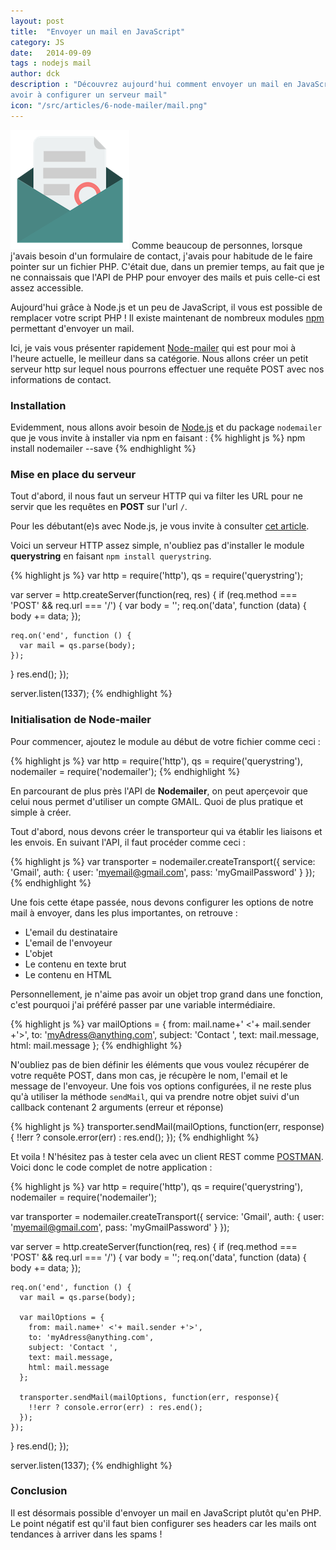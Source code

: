 ```yaml
---
layout: post
title:  "Envoyer un mail en JavaScript"
category: JS
date:   2014-09-09
tags : nodejs mail
author: dck
description : "Découvrez aujourd'hui comment envoyer un mail en JavaScript sans
avoir à configurer un serveur mail"
icon: "/src/articles/6-node-mailer/mail.png"
---
```


<img src="/src/articles/6-node-mailer/mail.png" class="pull-left" alt="Mail" />
Comme beaucoup de personnes, lorsque j'avais besoin d'un formulaire de contact, j'avais pour habitude de le faire pointer sur un fichier PHP.
C'était due, dans un premier temps, au fait que je ne connaissais que l'API de PHP pour envoyer des mails et puis celle-ci est assez accessible.

Aujourd'hui grâce à Node.js et un peu de JavaScript, il vous est possible de remplacer votre script PHP !
 Il existe maintenant de nombreux modules [npm](http://www.npmjs.org) permettant d'envoyer un mail.

Ici, je vais vous présenter rapidement [Node-mailer](http://nodemailer.com/) qui est pour moi à l'heure actuelle, le meilleur dans sa catégorie.
Nous allons créer un petit serveur http sur lequel nous pourrons effectuer une requête POST avec nos informations de contact.


### Installation
Evidemment, nous allons avoir besoin de [Node.js](http://nodejs.org) et du package `nodemailer` que je vous invite à installer via npm en faisant :
{% highlight js %}
npm install nodemailer --save
{% endhighlight %}

### Mise en place du serveur
Tout d'abord, il nous faut un serveur HTTP qui va filter les URL pour ne servir que les requêtes en **POST** sur l'url `/`.

<div class="bs-callout bs-callout-info">
  Pour les débutant(e)s avec Node.js, je vous invite à consulter
  <a href="http://www.lilleweb.fr/js/2014/09/03/creer-un-serveur-http-avec-nodejs">cet article</a>.
</div>

Voici un serveur HTTP assez simple, n'oubliez pas d'installer le module **querystring** en faisant `npm install querystring`.

{% highlight js %}
var http = require('http'),
qs       = require('querystring');

var server = http.createServer(function(req, res) {
  if (req.method === 'POST' && req.url === '/') {
    var body = '';
    req.on('data', function (data) {
      body += data;
    });

    req.on('end', function () {
      var mail = qs.parse(body);
    });
  }
  res.end();
});

server.listen(1337);
{% endhighlight %}

### Initialisation de Node-mailer
Pour commencer, ajoutez le module au début de votre fichier comme ceci :

{% highlight js %}
var http   = require('http'),
qs         = require('querystring'),
nodemailer = require('nodemailer');
{% endhighlight %}

En parcourant de plus près l'API de __Nodemailer__, on peut aperçevoir que celui nous permet d'utiliser un compte
GMAIL. Quoi de plus pratique et simple à créer.

Tout d'abord, nous devons créer le transporteur qui va établir les liaisons et les envois. En suivant l'API,
il faut procéder comme ceci :

{% highlight js %}
var transporter = nodemailer.createTransport({
  service: 'Gmail',
  auth: {
    user: 'myemail@gmail.com',
    pass: 'myGmailPassword'
  }
});
{% endhighlight %}

Une fois cette étape passée, nous devons configurer les options de notre mail à envoyer,
dans les plus importantes, on retrouve :

- L'email du destinataire
- L'email de l'envoyeur
- L'objet
- Le contenu en texte brut
- Le contenu en HTML

Personnellement, je n'aime pas avoir un objet trop grand dans une fonction, c'est
pourquoi j'ai préféré passer par une variable intermédiaire.

{% highlight js %}
var mailOptions = {
  from: mail.name+' <'+ mail.sender +'>',
  to: 'myAdress@anything.com',
  subject: 'Contact ',
  text: mail.message,
  html: mail.message
};
{% endhighlight %}

N'oubliez pas de bien définir les éléments que vous voulez récupérer de votre
requête POST, dans mon cas, je récupère le nom, l'email et le message de l'envoyeur.
Une fois vos options configurées, il ne reste plus qu'à utiliser la méthode `sendMail`,
qui va prendre notre objet suivi d'un callback contenant 2 arguments (erreur et réponse)

{% highlight js %}
transporter.sendMail(mailOptions, function(err, response){
  !!err ? console.error(err) : res.end();
});
{% endhighlight %}


Et voila ! N'hésitez pas à tester cela avec un client REST comme [POSTMAN](https://chrome.google.com/webstore/detail/postman-rest-client/fdmmgilgnpjigdojojpjoooidkmcomcm).
Voici donc le code complet de notre application :

{% highlight js %}
var http   = require('http'),
qs         = require('querystring'),
nodemailer = require('nodemailer');

var transporter = nodemailer.createTransport({
  service: 'Gmail',
  auth: {
    user: 'myemail@gmail.com',
    pass: 'myGmailPassword'
  }
});

var server = http.createServer(function(req, res) {
  if (req.method === 'POST' && req.url === '/') {
    var body = '';
    req.on('data', function (data) {
      body += data;
    });

    req.on('end', function () {
      var mail = qs.parse(body);

      var mailOptions = {
        from: mail.name+' <'+ mail.sender +'>',
        to: 'myAdress@anything.com',
        subject: 'Contact ',
        text: mail.message,
        html: mail.message
      };

      transporter.sendMail(mailOptions, function(err, response){
        !!err ? console.error(err) : res.end();
      });
    });
  }
  res.end();
});

server.listen(1337);
{% endhighlight %}


### Conclusion
Il est désormais possible d'envoyer un mail en JavaScript plutôt qu'en PHP.
Le point négatif est qu'il faut bien configurer ses headers car les mails ont tendances à arriver
dans les spams !
